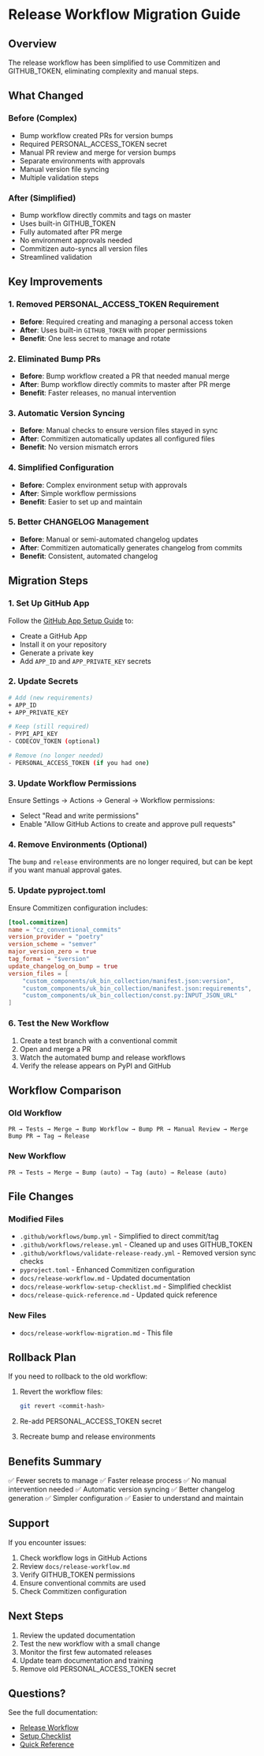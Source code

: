 # Release Workflow Migration Guide

## Overview

The release workflow has been simplified to use Commitizen and GITHUB_TOKEN, eliminating complexity and manual steps.

## What Changed

### Before (Complex)
- Bump workflow created PRs for version bumps
- Required PERSONAL_ACCESS_TOKEN secret
- Manual PR review and merge for version bumps
- Separate environments with approvals
- Manual version file syncing
- Multiple validation steps

### After (Simplified)
- Bump workflow directly commits and tags on master
- Uses built-in GITHUB_TOKEN
- Fully automated after PR merge
- No environment approvals needed
- Commitizen auto-syncs all version files
- Streamlined validation

## Key Improvements

### 1. Removed PERSONAL_ACCESS_TOKEN Requirement
- **Before**: Required creating and managing a personal access token
- **After**: Uses built-in `GITHUB_TOKEN` with proper permissions
- **Benefit**: One less secret to manage and rotate

### 2. Eliminated Bump PRs
- **Before**: Bump workflow created a PR that needed manual merge
- **After**: Bump workflow directly commits to master after PR merge
- **Benefit**: Faster releases, no manual intervention

### 3. Automatic Version Syncing
- **Before**: Manual checks to ensure version files stayed in sync
- **After**: Commitizen automatically updates all configured files
- **Benefit**: No version mismatch errors

### 4. Simplified Configuration
- **Before**: Complex environment setup with approvals
- **After**: Simple workflow permissions
- **Benefit**: Easier to set up and maintain

### 5. Better CHANGELOG Management
- **Before**: Manual or semi-automated changelog updates
- **After**: Commitizen automatically generates changelog from commits
- **Benefit**: Consistent, automated changelog

## Migration Steps

### 1. Set Up GitHub App
Follow the [GitHub App Setup Guide](./github-app-setup.md) to:
- Create a GitHub App
- Install it on your repository
- Generate a private key
- Add `APP_ID` and `APP_PRIVATE_KEY` secrets

### 2. Update Secrets
```bash
# Add (new requirements)
+ APP_ID
+ APP_PRIVATE_KEY

# Keep (still required)
- PYPI_API_KEY
- CODECOV_TOKEN (optional)

# Remove (no longer needed)
- PERSONAL_ACCESS_TOKEN (if you had one)
```

### 3. Update Workflow Permissions
Ensure Settings → Actions → General → Workflow permissions:
- Select "Read and write permissions"
- Enable "Allow GitHub Actions to create and approve pull requests"

### 4. Remove Environments (Optional)
The `bump` and `release` environments are no longer required, but can be kept if you want manual approval gates.

### 5. Update pyproject.toml
Ensure Commitizen configuration includes:
```toml
[tool.commitizen]
name = "cz_conventional_commits"
version_provider = "poetry"
version_scheme = "semver"
major_version_zero = true
tag_format = "$version"
update_changelog_on_bump = true
version_files = [
    "custom_components/uk_bin_collection/manifest.json:version",
    "custom_components/uk_bin_collection/manifest.json:requirements",
    "custom_components/uk_bin_collection/const.py:INPUT_JSON_URL"
]
```

### 6. Test the New Workflow
1. Create a test branch with a conventional commit
2. Open and merge a PR
3. Watch the automated bump and release workflows
4. Verify the release appears on PyPI and GitHub

## Workflow Comparison

### Old Workflow
```
PR → Tests → Merge → Bump Workflow → Bump PR → Manual Review → Merge Bump PR → Tag → Release
```

### New Workflow
```
PR → Tests → Merge → Bump (auto) → Tag (auto) → Release (auto)
```

## File Changes

### Modified Files
- `.github/workflows/bump.yml` - Simplified to direct commit/tag
- `.github/workflows/release.yml` - Cleaned up and uses GITHUB_TOKEN
- `.github/workflows/validate-release-ready.yml` - Removed version sync checks
- `pyproject.toml` - Enhanced Commitizen configuration
- `docs/release-workflow.md` - Updated documentation
- `docs/release-workflow-setup-checklist.md` - Simplified checklist
- `docs/release-quick-reference.md` - Updated quick reference

### New Files
- `docs/release-workflow-migration.md` - This file

## Rollback Plan

If you need to rollback to the old workflow:

1. Revert the workflow files:
   ```bash
   git revert <commit-hash>
   ```

2. Re-add PERSONAL_ACCESS_TOKEN secret

3. Recreate bump and release environments

## Benefits Summary

✅ Fewer secrets to manage
✅ Faster release process
✅ No manual intervention needed
✅ Automatic version syncing
✅ Better changelog generation
✅ Simpler configuration
✅ Easier to understand and maintain

## Support

If you encounter issues:
1. Check workflow logs in GitHub Actions
2. Review `docs/release-workflow.md`
3. Verify GITHUB_TOKEN permissions
4. Ensure conventional commits are used
5. Check Commitizen configuration

## Next Steps

1. Review the updated documentation
2. Test the new workflow with a small change
3. Monitor the first few automated releases
4. Update team documentation and training
5. Remove old PERSONAL_ACCESS_TOKEN secret

## Questions?

See the full documentation:
- [Release Workflow](./release-workflow.md)
- [Setup Checklist](./release-workflow-setup-checklist.md)
- [Quick Reference](./release-quick-reference.md)
